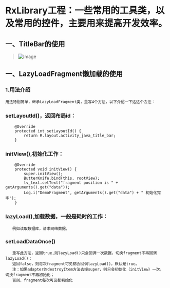 RxLibrary工程：一些常用的工具类，以及常用的控件，主要用来提高开发效率。
=====

一、TitleBar的使用
-------  
>![image](https://github.com/buhuiming/BHMAndroid/blob/master/screenShots/5.png) 

一、LazyLoadFragment懒加载的使用
---------
### 1.用法介绍
    用法特别简单，继承LazyLoadFragment类，重写4个方法，以下介绍一下这这个方法：
    
### setLayoutId()，返回布局id：</br>

        @Override
        protected int setLayoutId() {
            return R.layout.activity_java_title_bar;
        }

### initView(),初始化工作：</br>

        @Override
        protected void initView() {
            super.initView();
            ButterKnife.bind(this, rootView);
            tv_text.setText("fragment position is " + getArguments().get("data"));
            Log.i("DemoFragment", getArguments().get("data") + " 初始化完毕");
        }
        
### lazyLoad(),加载数据，一般是耗时的工作：</br>
       
       例如读取数据库，请求网络数据。

### setLoadDataOnce()</br>
       
       重写此方法，返回true,则lazyLoad()只会回调一次数据，切换fragment不再回调lazyLoad()；
       返回false，则每次fragment可见都会回调lazyLoad()，默认是true。
       注：如果adapter的destroyItem方法去掉super，则只会初始化（initView）一次，切换fragment不再初始化；
       否则，fragment每次可见都初始化



 
